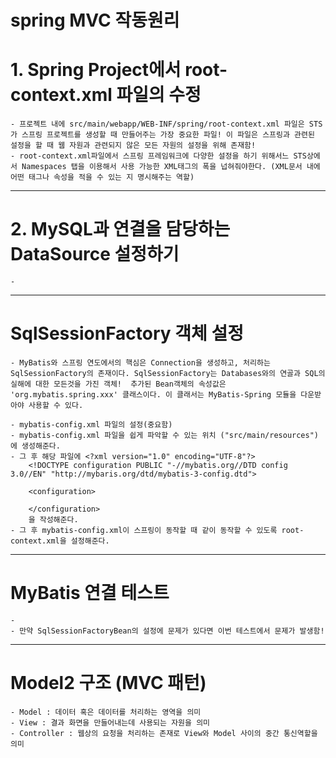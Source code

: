 # spring MVC 작동원리

<div>
	
</div>

# 1. Spring Project에서 root-context.xml 파일의 수정
	- 프로젝트 내에 src/main/webapp/WEB-INF/spring/root-context.xml 파일은 STS가 스프링 프로젝트를 생성할 때 만들어주는 가장 중요한 파일! 이 파일은 스프링과 관련된 설정을 할 때 웹 자원과 관련되지 않은 모든 자원의 설정을 위해 존재함!
	- root-context.xml파일에서 스프링 프레임워크에 다양한 설정을 하기 위해서느 STS상에서 Namespaces 탭을 이용해서 사용 가능한 XML태그의 폭을 넙혀줘야한다. (XML문서 내에 어떤 태그나 속성을 적을 수 있는 지 명시해주는 역할)

---

# 2. MySQL과 연결을 담당하는 DataSource 설정하기
	- 
	
---

# SqlSessionFactory 객체 설정
	- MyBatis와 스프링 연도에서의 핵심은 Connection을 생성하고, 처리하는 SqlSessionFactory의 존재이다. SqlSessionFactory는 Databases와의 연골과 SQL의 실해에 대한 모든것을 가진 객체!  추가된 Bean객체의 속성값은 'org.mybatis.spring.xxx' 클래스이다. 이 클래서는 MyBatis-Spring 모듈을 다운받아야 사용할 수 있다.
	
	- mybatis-config.xml 파일의 설정(중요함)
	- mybatis-config.xml 파일을 쉽게 파악할 수 있는 위치 ("src/main/resources") 에 생성해준다.
	- 그 후 해당 파일에 <?xml version="1.0" encoding="UTF-8"?>
		<!DOCTYPE configuration PUBLIC "-//mybatis.org//DTD config 3.0//EN" "http://mybaris.org/dtd/mybatis-3-config.dtd">
		
		<configuration>
		
		</configuration>
		을 작성해준다.
	- 그 후 mybatis-config.xml이 스프링이 동작할 때 같이 동작할 수 있도록 root-context.xml을 설정해준다.
	
---

# MyBatis 연결 테스트
	- 
	- 만약 SqlSessionFactoryBean의 설정에 문제가 있다면 이번 테스트에서 문제가 발생함!
	
---

# Model2 구조 (MVC 패턴)
	- Model : 데이터 혹은 데이터를 처리하는 영역을 의미
	- View : 결과 화면을 만들어내는데 사용되는 자원을 의미
	- Controller : 웹상의 요청을 처리하는 존재로 View와 Model 사이의 중간 통신역할을 의미